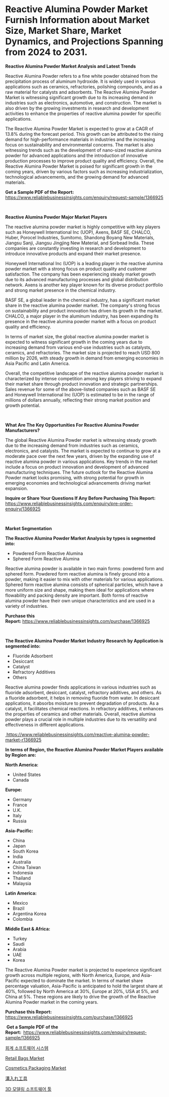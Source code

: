 <p><h1>Reactive Alumina Powder Market Furnish Information about Market Size, Market Share, Market Dynamics, and Projections Spanning from 2024 to 2031.</h1></p><p><strong>Reactive Alumina Powder Market Analysis and Latest Trends</strong></p>
<p><p>Reactive Alumina Powder refers to a fine white powder obtained from the precipitation process of aluminum hydroxide. It is widely used in various applications such as ceramics, refractories, polishing compounds, and as a raw material for catalysts and adsorbents. The Reactive Alumina Powder Market is witnessing significant growth due to its increasing demand in industries such as electronics, automotive, and construction. The market is also driven by the growing investments in research and development activities to enhance the properties of reactive alumina powder for specific applications.</p><p>The Reactive Alumina Powder Market is expected to grow at a CAGR of 13.8% during the forecast period. This growth can be attributed to the rising demand for high-performance materials in industries and the increasing focus on sustainability and environmental concerns. The market is also witnessing trends such as the development of nano-sized reactive alumina powder for advanced applications and the introduction of innovative production processes to improve product quality and efficiency. Overall, the Reactive Alumina Powder Market is poised for significant growth in the coming years, driven by various factors such as increasing industrialization, technological advancements, and the growing demand for advanced materials.</p></p>
<p><strong>Get a Sample PDF of the Report:&nbsp;</strong> <a href="https://www.reliablebusinessinsights.com/enquiry/request-sample/1366925">https://www.reliablebusinessinsights.com/enquiry/request-sample/1366925</a></p>
<p>&nbsp;</p>
<p><strong>Reactive Alumina Powder Major Market Players</strong></p>
<p><p>The reactive alumina powder market is highly competitive with key players such as Honeywell International Inc (UOP), Axens, BASF SE, CHALCO, Huber, Porocel Industries, Sumitomo, Shandong Boyang New Materials, Jiangsu Sanji, Jiangsu Jingjing New Material, and Sorbead India. These companies are constantly investing in research and development to introduce innovative products and expand their market presence.</p><p>Honeywell International Inc (UOP) is a leading player in the reactive alumina powder market with a strong focus on product quality and customer satisfaction. The company has been experiencing steady market growth due to its advanced manufacturing processes and global distribution network. Axens is another key player known for its diverse product portfolio and strong market presence in the chemical industry.</p><p>BASF SE, a global leader in the chemical industry, has a significant market share in the reactive alumina powder market. The company's strong focus on sustainability and product innovation has driven its growth in the market. CHALCO, a major player in the aluminum industry, has been expanding its presence in the reactive alumina powder market with a focus on product quality and efficiency.</p><p>In terms of market size, the global reactive alumina powder market is expected to witness significant growth in the coming years due to increasing demand from various end-use industries such as catalysts, ceramics, and refractories. The market size is projected to reach USD 800 million by 2026, with steady growth in demand from emerging economies in Asia Pacific and Latin America.</p><p>Overall, the competitive landscape of the reactive alumina powder market is characterized by intense competition among key players striving to expand their market share through product innovation and strategic partnerships. Sales revenue for some of the above-listed companies such as BASF SE and Honeywell International Inc (UOP) is estimated to be in the range of millions of dollars annually, reflecting their strong market position and growth potential.</p></p>
<p>&nbsp;</p>
<p><strong>What Are The Key Opportunities For Reactive Alumina Powder Manufacturers?</strong></p>
<p><p>The global Reactive Alumina Powder market is witnessing steady growth due to the increasing demand from industries such as ceramics, electronics, and catalysts. The market is expected to continue to grow at a moderate pace over the next few years, driven by the expanding use of reactive alumina powder in various applications. Key trends in the market include a focus on product innovation and development of advanced manufacturing techniques. The future outlook for the Reactive Alumina Powder market looks promising, with strong potential for growth in emerging economies and technological advancements driving market expansion.</p></p>
<p><strong>Inquire or Share Your Questions If Any Before Purchasing This Report:</strong> <a href="https://www.reliablebusinessinsights.com/enquiry/pre-order-enquiry/1366925">https://www.reliablebusinessinsights.com/enquiry/pre-order-enquiry/1366925</a></p>
<p>&nbsp;</p>
<p><strong>Market Segmentation</strong></p>
<p><strong>The Reactive Alumina Powder Market Analysis by types is segmented into:</strong></p>
<p><ul><li>Powdered Form Reactive Alumina</li><li>Sphered Form Reactive Alumina</li></ul></p>
<p><p>Reactive alumina powder is available in two main forms: powdered form and sphered form. Powdered form reactive alumina is finely ground into a powder, making it easier to mix with other materials for various applications. Sphered form reactive alumina consists of spherical particles, which have a more uniform size and shape, making them ideal for applications where flowability and packing density are important. Both forms of reactive alumina powder have their own unique characteristics and are used in a variety of industries.</p></p>
<p><strong>Purchase this Report:&nbsp;</strong><a href="https://www.reliablebusinessinsights.com/purchase/1366925">https://www.reliablebusinessinsights.com/purchase/1366925</a></p>
<p>&nbsp;</p>
<p><strong>The Reactive Alumina Powder Market Industry Research by Application is segmented into:</strong></p>
<p><ul><li>Fluoride Adsorbent</li><li>Desiccant</li><li>Catalyst</li><li>Refractory Additives</li><li>Others</li></ul></p>
<p><p>Reactive alumina powder finds applications in various industries such as fluoride adsorbent, desiccant, catalyst, refractory additives, and others. As a fluoride adsorbent, it helps in removing fluoride from water. In desiccant applications, it absorbs moisture to prevent degradation of products. As a catalyst, it facilitates chemical reactions. In refractory additives, it enhances the properties of ceramics and other materials. Overall, reactive alumina powder plays a crucial role in multiple industries due to its versatility and effectiveness in different applications.</p></p>
<p><a href="https://www.reliablebusinessinsights.com/reactive-alumina-powder-market-r1366925">&nbsp;https://www.reliablebusinessinsights.com/reactive-alumina-powder-market-r1366925</a></p>
<p><strong>In terms of Region, the Reactive Alumina Powder Market Players available by Region are:</strong></p>
<p>
    <p> <strong> North America: </strong>
        <ul>
            <li>United States</li>
            <li>Canada</li>
        </ul>
        </p> 
    <p> <strong> Europe: </strong>
        <ul>
            <li>Germany</li>
            <li>France</li>
            <li>U.K.</li>
            <li>Italy</li>
            <li>Russia</li>
        </ul>
        </p> 
    <p> <strong> Asia-Pacific: </strong>
        <ul>
            <li>China</li>
            <li>Japan</li>
            <li>South Korea</li>
            <li>India</li>
            <li>Australia</li>
            <li>China Taiwan</li>
            <li>Indonesia</li>
            <li>Thailand</li>
            <li>Malaysia</li>
        </ul>
        </p> 
    <p> <strong> Latin America: </strong>
        <ul>
            <li>Mexico</li>
            <li>Brazil</li>
            <li>Argentina Korea</li>
            <li>Colombia</li>
        </ul>
        </p> 
    <p> <strong> Middle East & Africa: </strong>
        <ul>
            <li>Turkey</li>
            <li>Saudi</li>
            <li>Arabia</li>
            <li>UAE</li>
            <li>Korea</li>
        </ul>
    </p>
    </p>
<p><p>The Reactive Alumina Powder market is projected to experience significant growth across multiple regions, with North America, Europe, and Asia-Pacific expected to dominate the market. In terms of market share percentage valuation, Asia-Pacific is anticipated to hold the largest share at 40%, followed by North America at 30%, Europe at 20%, USA at 5%, and China at 5%. These regions are likely to drive the growth of the Reactive Alumina Powder market in the coming years.</p></p>
<p><strong>Purchase this Report: </strong><a href="https://www.reliablebusinessinsights.com/purchase/1366925">https://www.reliablebusinessinsights.com/purchase/1366925</a></p>
<p>&nbsp;<strong>Get a Sample PDF of the Report:&nbsp;&nbsp;</strong><a href="https://www.reliablebusinessinsights.com/enquiry/request-sample/1366925">https://www.reliablebusinessinsights.com/enquiry/request-sample/1366925</a></p>
<p><strong></strong></p>
<p><p><a href="https://medium.com/@clairhane1954/%ED%9A%8C%EA%B3%84-%EC%86%8C%ED%94%84%ED%8A%B8%EC%9B%A8%EC%96%B4-%EC%8B%9C%EC%8A%A4%ED%85%9C-%EC%8B%9C%EC%9E%A5-%EB%B6%84%EC%84%9D-%EA%B8%80%EB%A1%9C%EB%B2%8C-%EC%82%B0%EC%97%85-%EC%A0%84%EB%A7%9D-%EB%B0%8F-%EC%98%88%EC%B8%A1-2024%EB%85%84%EB%B6%80%ED%84%B0-2031%EB%85%84-24f0992b7c80">회계 소프트웨어 시스템</a></p><p><a href="https://github.com/lubmix/Market-Research-Report-List-3/blob/main/retail-bags-market.md">Retail Bags Market</a></p><p><a href="https://github.com/joannagoyvaerts/Market-Research-Report-List-3/blob/main/cosmetics-packaging-market.md">Cosmetics Packaging Market</a></p><p><a href="https://medium.com/@andreazgt4/2024%E5%B9%B4%E3%81%8B%E3%82%892031%E5%B9%B4%E3%81%BE%E3%81%A7%E3%81%AE%E6%9C%9F%E9%96%93%E3%81%AB%E4%BA%88%E6%B8%AC%E3%81%95%E3%82%8C%E3%82%8B%E3%82%B0%E3%83%AB%E3%83%BC%E3%83%93%E3%83%B3%E3%82%B0%E3%83%84%E3%83%BC%E3%83%AB%E5%B8%82%E5%A0%B4%E3%81%AE%E3%83%88%E3%83%AC%E3%83%B3%E3%83%89%E3%81%A8%E5%B8%82%E5%A0%B4%E5%88%86%E6%9E%90-6111b17d0d71">溝入れ工具</a></p><p><a href="https://medium.com/@clairhane1954/3d-%EB%AA%A8%EB%8D%B8%EB%A7%81-%EC%86%8C%ED%94%84%ED%8A%B8%EC%9B%A8%EC%96%B4-%EB%8F%84%EA%B5%AC-%EC%8B%9C%EC%9E%A5-%EB%8F%99%ED%96%A5-%EB%B0%8F-%EC%8B%9C%EC%9E%A5-%EB%B6%84%EC%84%9D%EC%9D%80-2024-2031%EB%85%84-%EA%B8%B0%EA%B0%84%EC%9D%84-%EB%8C%80%EC%83%81%EC%9C%BC%EB%A1%9C-%EC%98%88%EC%B8%A1%EB%90%A9%EB%8B%88%EB%8B%A4-2c8df39f0b7d">3D 모델링 소프트웨어 툴</a></p></p>